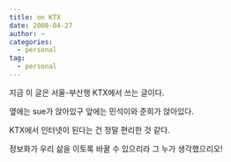 ```yaml
---
title: on KTX
date: 2008-04-27
author: ~
categories:
  - personal
tag:
  - personal
---
```




지금 이 글은 서울-부산행 KTX에서 쓰는 글이다.

옆에는 sue가 앉아있구 앞에는 민석이와 준희가 앉아있다.

KTX에서 인터넷이 된다는 건 정말 편리한 것 같다.

정보화가 우리 삶을 이토록 바꿀 수 있으리라 그 누가 생각했으리오!



 






